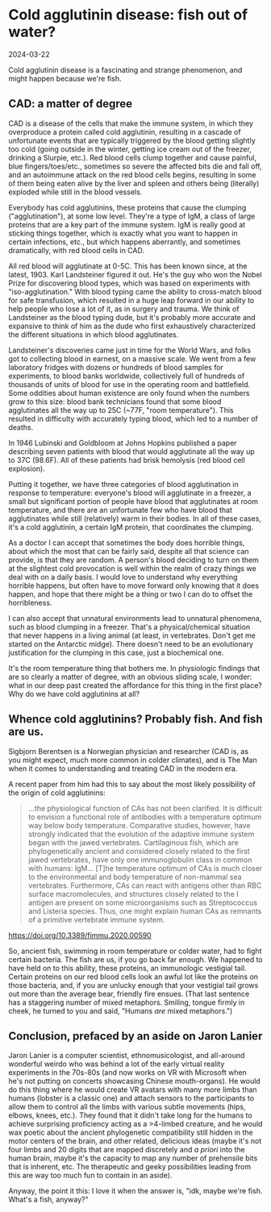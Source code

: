 # Cold agglutinin disease: fish out of water?

<time id="post-date">2024-03-22</time>

<p id="post-excerpt">
Cold agglutinin disease is a fascinating and strange phenomenon, and might happen because we're fish.
</p>

## CAD: a matter of degree

CAD is a disease of the cells that make the immune system, 
in which they overproduce a protein called cold agglutinin,
resulting in a cascade of unfortunate events that are typically triggered by the blood getting slightly too cold
(going outside in the winter, getting ice cream out of the freezer, drinking a Slurpie, etc.).
Red blood cells clump together and cause painful, blue fingers/toes/etc., 
sometimes so severe the affected bits die and fall off, 
and an autoimmune attack on the red blood cells begins,
resulting in some of them being eaten alive by the liver and spleen 
and others being (literally) exploded while still in the blood vessels.

Everybody has cold agglutinins, 
these proteins that cause the clumping ("agglutination"), at some low level.
They're a type of IgM, a class of large proteins that are a key part of the immune system.
IgM is really good at sticking things together, 
which is exactly what you want to happen in certain infections, etc.,
but which happens aberrantly, and sometimes dramatically, with red blood cells in CAD.

All red blood will agglutinate at 0-5C.
This has been known since, at the latest, 1903.
Karl Landsteiner figured it out. 
He's the guy who won the Nobel Prize for discovering blood types, 
which was based on experiments with "iso-agglutination." 
With blood typing came the ability to cross-match blood for safe transfusion,
which resulted in a huge leap forward in our ability to help people who lose a lot of it, as in surgery and trauma.
We think of Landsteiner as the blood typing dude, 
but it's probably more accurate and expansive to think of him as the dude 
who first exhaustively characterized the different situations in which blood agglutinates.

Landsteiner's discoveries came just in time for the World Wars,
and folks got to collecting blood in earnest, on a massive scale.
We went from a few laboratory fridges with dozens or hundreds of blood samples for experiments,
to blood banks worldwide, collectively full of hundreds of thousands of units of blood 
for use in the operating room and battlefield.
Some oddities about human existence are only found when the numbers grow to this size:
blood bank technicians found that some blood agglutinates all the way up to 25C (~77F, "room temperature").
This resulted in difficulty with accurately typing blood, which led to a number of deaths.

In 1946 Lubinski and Goldbloom at Johns Hopkins published a paper describing seven patients
with blood that would agglutinate all the way up to 37C (98.6F).
All of these patients had brisk hemolysis (red blood cell explosion).

Putting it together, we have three categories of blood agglutination in response to temperature:
everyone's blood will agglutinate in a freezer, 
a small but significant portion of people have blood that agglutinates at room temperature,
and there are an unfortunate few who have blood that agglutinates while still (relatively) warm in their bodies.
In all of these cases, it's a cold agglutinin, a certain IgM protein, that coordinates the clumping.

As a doctor I can accept that sometimes the body does horrible things,
about which the most that can be fairly said, 
despite all that science can provide, is that they are random.
A person's blood deciding to turn on them at the slightest cold provocation
is well within the realm of crazy things we deal with on a daily basis.
I would love to understand why everything horrible happens, 
but often have to move forward only knowing that it does happen,
and hope that there might be a thing or two I can do to offset the horribleness.

I can also accept that unnatural environments lead to unnatural phenomena,
such as blood clumping in a freezer. 
That's a physical/chemical situation that never happens in a living animal 
(at least, in vertebrates. Don't get me started on the Antarctic midge).
There doesn't need to be an evolutionary justification for the clumping in this case, 
just a biochemical one.

It's the room temperature thing that bothers me.
In physiologic findings that are so clearly a matter of degree,
with an obvious sliding scale,
I wonder: what in our deep past created the affordance for this thing in the first place?
Why do we have cold agglutinins at all?

## Whence cold agglutinins? Probably fish. And fish are us.

Sigbjorn Berentsen is a Norwegian physician and researcher 
(CAD is, as you might expect, much more common in colder climates), 
and is The Man when it comes to understanding and treating CAD in the modern era.

A recent paper from him had this to say about the most likely possibility of the origin of cold agglutinins:

> ...the physiological function of CAs has not been clarified. 
It is difficult to envision a functional role of antibodies with a temperature optimum way below body temperature. 
Comparative studies, however, have strongly indicated that the evolution of the adaptive immune system 
began with the jawed vertebrates. 
Cartilaginous fish, 
which are phylogenetically ancient and considered closely related to the first jawed vertebrates, 
have only one immunoglobulin class in common with humans: IgM... 
[T]he temperature optimum of CAs is much closer to the environmental and body temperature of non-mammal sea vertebrates. 
Furthermore, 
CAs can react with antigens other than RBC surface macromolecules, 
and structures closely related to the I antigen are present on some microorganisms 
such as Streptococcus and Listeria species. 
Thus, one might explain human CAs as remnants of a primitive vertebrate immune system.

<https://doi.org/10.3389/fimmu.2020.00590>

So, ancient fish, swimming in room temperature or colder water, had to fight certain bacteria.
The fish are us, if you go back far enough. 
We happened to have held on to this ability, these proteins, an immunologic vestigial tail.
Certain proteins on our red blood cells look an awful lot like the proteins on those bacteria,
and, if you are unlucky enough that your vestigial tail grows out more than the average bear, friendly fire ensues.
(That last sentence has a staggering number of mixed metaphors. 
Smiling, tongue firmly in cheek, he turned to you and said, "Humans *are* mixed metaphors.")


## Conclusion, prefaced by an aside on Jaron Lanier

Jaron Lanier is a computer scientist, ethnomusicologist, and all-around wonderful weirdo 
who was behind a lot of the early virtual reality experiments in the 70s-80s 
(and now works on VR with Microsoft when he's not putting on concerts showcasing Chinese mouth-organs).
He would do this thing where he would create VR avatars with many more limbs than humans 
(lobster is a classic one) 
and attach sensors to the participants to allow them to control all the limbs 
with various subtle movements (hips, elbows, knees, etc.). 
They found that it didn't take long for the humans to achieve surprising proficiency 
acting as a >4-limbed creature, 
and he would wax poetic about the ancient phylogenetic compatibility 
still hidden in the motor centers of the brain, 
and other related, delicious ideas 
(maybe it's not four limbs and 20 digits that are mapped discretely 
and *a priori* into the human brain, 
maybe it's the capacity to map any number of prehensile bits that is inherent, etc.
The therapeutic and geeky possibilities leading from this are way too much fun to contain in an aside). 

Anyway, the point it this:
I love it when the answer is, "idk, maybe we're fish. What's a fish, anyway?"
